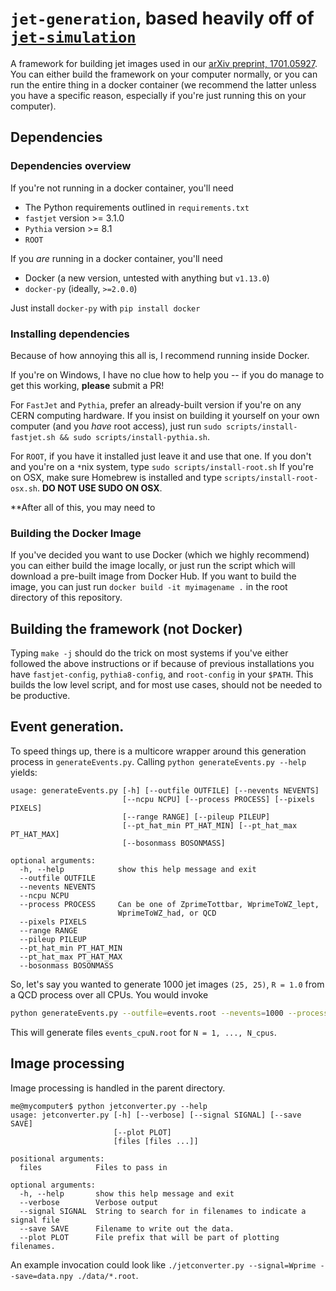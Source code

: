 # `jet-generation`, based heavily off of [`jet-simulation`](https://github.com/ml-slac/jet-simulations)


A framework for building jet images used in  our [arXiv preprint, 1701.05927](https://arxiv.org/abs/1701.05927). You can either build the framework on your computer normally, or you can run the entire thing in a docker container (we recommend the latter unless you have a specific reason, especially if you're just running this on your computer).


## Dependencies

### Dependencies overview

If you're not running in a docker container, you'll need


* The Python requirements outlined in `requirements.txt`
* `fastjet` version >= 3.1.0
* `Pythia` version >= 8.1
* `ROOT`

If you *are* running in a docker container, you'll need 

* Docker (a new version, untested with anything but `v1.13.0`)
* `docker-py` (ideally, `>=2.0.0`)

Just install `docker-py` with `pip install docker`


### Installing dependencies

Because of how annoying this all is, I recommend running inside Docker.

If you're on Windows, I have no clue how to help you -- if you do manage to get this working, **please** submit a PR!

For `FastJet` and `Pythia`, prefer an already-built version if you're on any CERN computing hardware. If you insist on building it yourself on your own computer (and you *have* root access), just run `sudo scripts/install-fastjet.sh && sudo scripts/install-pythia.sh`. 

For `ROOT`, if you have it installed just leave it and use that one. If you don't and you're on a `*`nix system, type `sudo scripts/install-root.sh` If you're on OSX, make sure Homebrew is installed and type `scripts/install-root-osx.sh`. **DO NOT USE SUDO ON OSX**.

**After all of this, you may need to 

### Building the Docker Image

If you've decided you want to use Docker (which we highly recommend) you can either build the image locally, or just run the script which will download a pre-built image from Docker Hub. If you want to build the image, you can just run `docker build -it myimagename .` in the root directory of this repository.



## Building the framework (not Docker)

Typing `make -j` should do the trick on most systems if you've either followed the above instructions or if because of previous installations you have `fastjet-config`, `pythia8-config`, and `root-config` in your `$PATH`. This builds the low level script, and for most use cases, should not be needed to be productive.


## Event generation.

To speed things up, there is a multicore wrapper around this generation process in `generateEvents.py`. Calling `python generateEvents.py --help` yields:

```
usage: generateEvents.py [-h] [--outfile OUTFILE] [--nevents NEVENTS]
                         [--ncpu NCPU] [--process PROCESS] [--pixels PIXELS]
                         [--range RANGE] [--pileup PILEUP]
                         [--pt_hat_min PT_HAT_MIN] [--pt_hat_max PT_HAT_MAX]
                         [--bosonmass BOSONMASS]

optional arguments:
  -h, --help            show this help message and exit
  --outfile OUTFILE
  --nevents NEVENTS
  --ncpu NCPU
  --process PROCESS     Can be one of ZprimeTottbar, WprimeToWZ_lept,
                        WprimeToWZ_had, or QCD
  --pixels PIXELS
  --range RANGE
  --pileup PILEUP
  --pt_hat_min PT_HAT_MIN
  --pt_hat_max PT_HAT_MAX
  --bosonmass BOSONMASS
```

So, let's say you wanted to generate 1000 jet images `(25, 25)`, `R = 1.0` from a QCD process over all CPUs. You would invoke

```bash
python generateEvents.py --outfile=events.root --nevents=1000 --process=QCD --pixels=25 --range=1.0
```

This will generate files `events_cpuN.root` for `N = 1, ..., N_cpus`.



## Image processing

Image processing is handled in the parent directory. 


```
me@mycomputer$ python jetconverter.py --help
usage: jetconverter.py [-h] [--verbose] [--signal SIGNAL] [--save SAVE]
                       [--plot PLOT]
                       [files [files ...]]

positional arguments:
  files            Files to pass in

optional arguments:
  -h, --help       show this help message and exit
  --verbose        Verbose output
  --signal SIGNAL  String to search for in filenames to indicate a signal file
  --save SAVE      Filename to write out the data.
  --plot PLOT      File prefix that will be part of plotting filenames.
```

An example invocation could look like `./jetconverter.py --signal=Wprime --save=data.npy ./data/*.root`.



